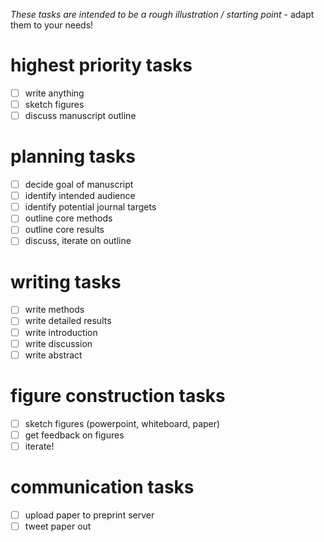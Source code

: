 *These tasks are intended to be a rough illustration / starting point* - adapt them to your needs!

# highest priority tasks
- [ ] write anything 
- [ ] sketch figures
- [ ] discuss manuscript outline

# planning tasks
- [ ] decide goal of manuscript
- [ ] identify intended audience
- [ ] identify potential journal targets
- [ ] outline core methods
- [ ] outline core results
- [ ] discuss, iterate on outline

# writing tasks
- [ ] write methods
- [ ] write detailed results
- [ ] write introduction
- [ ] write discussion
- [ ] write abstract

# figure construction tasks
- [ ] sketch figures (powerpoint, whiteboard, paper)
- [ ] get feedback on figures
- [ ] iterate!

# communication tasks
- [ ] upload paper to preprint server
- [ ] tweet paper out
